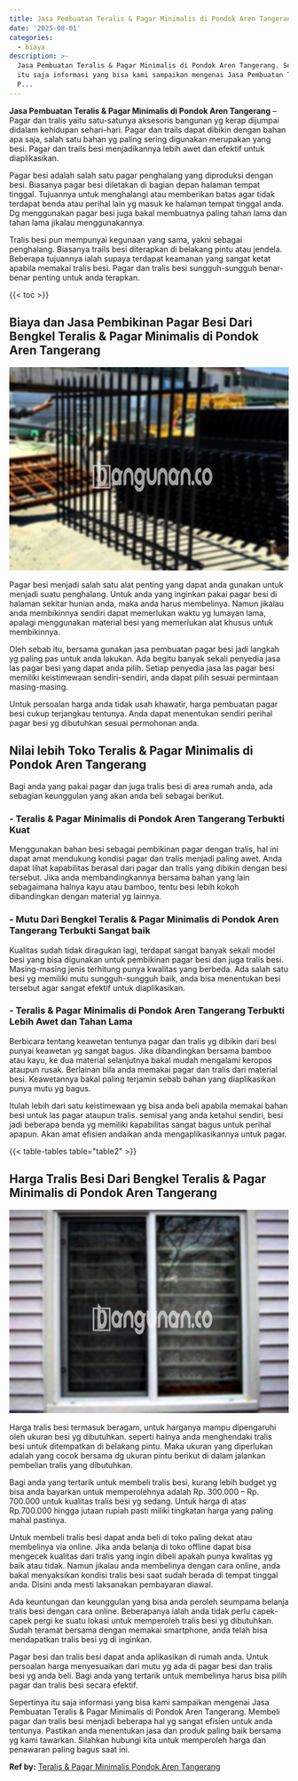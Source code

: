 ```yaml
---
title: Jasa Pembuatan Teralis & Pagar Minimalis di Pondok Aren Tangerang
date: '2025-08-01'
categories:
  - biaya
description: >-
  Jasa Pembuatan Teralis & Pagar Minimalis di Pondok Aren Tangerang. Sepertinya
  itu saja informasi yang bisa kami sampaikan mengenai Jasa Pembuatan Teralis &
  P...
---
```


**Jasa Pembuatan Teralis & Pagar Minimalis di Pondok Aren Tangerang** – Pagar dan tralis yaitu satu-satunya aksesoris bangunan yg kerap dijumpai didalam kehidupan sehari-hari. Pagar dan trails dapat dibikin dengan bahan apa saja, salah satu bahan yg paling sering digunakan merupakan yang besi. Pagar dan trails besi menjadikannya lebih awet dan efektif untuk diaplikasikan.

Pagar besi adalah salah satu pagar penghalang yang diproduksi dengan besi. Biasanya pagar besi diletakan di bagian depan halaman tempat tinggal. Tujuannya untuk menghalangi atau memberikan batas agar tidak terdapat benda atau perihal lain yg masuk ke halaman tempat tinggal anda. Dg menggunakan pagar besi juga bakal membuatnya paling tahan lama dan tahan lama jikalau menggunakannya.

Tralis besi pun mempunyai kegunaan yang sama, yakni sebagai penghalang. Biasanya trails besi diterapkan di belakang pintu atau jendela. Beberapa tujuannya ialah supaya terdapat keamanan yang sangat ketat apabila memakai tralis besi. Pagar dan tralis besi sungguh-sungguh benar-benar penting untuk anda terapkan.

{{< toc >}}

## Biaya dan Jasa Pembikinan Pagar Besi Dari Bengkel Teralis & Pagar Minimalis di Pondok Aren Tangerang

![Jasa Pembuatan Teralis & Pagar Minimalis di Pondok Aren Tangerang](/images/pagar-minimalis-murah-31.png)

Pagar besi menjadi salah satu alat penting yang dapat anda gunakan untuk menjadi suatu penghalang. Untuk anda yang inginkan pakai pagar besi di halaman sekitar hunian anda, maka anda harus membelinya. Namun jikalau anda membikinnya sendiri dapat memerlukan waktu yg lumayan lama, apalagi menggunakan material besi yang memerlukan alat khusus untuk membikinnya.

Oleh sebab itu, bersama gunakan jasa pembuatan pagar besi jadi langkah yg paling pas untuk anda lakukan. Ada begitu banyak sekali penyedia jasa las pagar besi yang dapat anda pilih. Setiap penyedia jasa las pagar besi memiliki keistimewaan sendiri-sendiri, anda dapat pilih sesuai permintaan masing-masing.

Untuk persoalan harga anda tidak usah khawatir, harga pembuatan pagar besi cukup terjangkau tentunya. Anda dapat menentukan sendiri perihal pagar besi yg dibutuhkan sesuai permohonan anda.

## Nilai lebih Toko Teralis & Pagar Minimalis di Pondok Aren Tangerang

Bagi anda yang pakai pagar dan juga tralis besi di area rumah anda, ada sebagian keunggulan yang akan anda beli sebagai berikut.

### \- Teralis & Pagar Minimalis di Pondok Aren Tangerang Terbukti Kuat

Menggunakan bahan besi sebagai pembikinan pagar dengan tralis, hal ini dapat amat mendukung kondisi pagar dan tralis menjadi paling awet. Anda dapat lihat kapabilitas berasal dari pagar dan tralis yang dibikin dengan besi tersebut. Jika anda membandingkannya bersama bahan yang lain sebagaimana halnya kayu atau bamboo, tentu besi lebih kokoh dibandingkan dengan material yg lainnya.

### \- Mutu Dari Bengkel Teralis & Pagar Minimalis di Pondok Aren Tangerang Terbukti Sangat baik

Kualitas sudah tidak diragukan lagi, terdapat sangat banyak sekali model besi yang bisa digunakan untuk pembikinan pagar besi dan juga tralis besi. Masing-masing jenis terhitung punya kwalitas yang berbeda. Ada salah satu besi yg memiliki mutu sungguh-sungguh baik, anda bisa menentukan besi tersebut agar sangat efektif untuk diaplikasikan.

### \- Teralis & Pagar Minimalis di Pondok Aren Tangerang Terbukti Lebih Awet dan Tahan Lama

Berbicara tentang keawetan tentunya pagar dan tralis yg dibikin dari besi punyai keawetan yg sangat bagus. Jika dibandingkan bersama bamboo atau kayu, ke dua material selanjutnya bakal mudah mengalami keropos ataupun rusak. Berlainan bila anda memakai pagar dan tralis dari material besi. Keawetannya bakal paling terjamin sebab bahan yang diaplikasikan punya mutu yg bagus.

Itulah lebih dari satu keistimewaan yg bisa anda beli apabila memakai bahan besi untuk las pagar ataupun tralis. semisal yang anda ketahui sendiri, besi jadi beberapa benda yg memiliki kapabilitas sangat bagus untuk perihal apapun. Akan amat efisien andaikan anda mengaplikasikannya untuk pagar.

{{< table-tables table="table2" >}}

## Harga Tralis Besi Dari Bengkel Teralis & Pagar Minimalis di Pondok Aren Tangerang

![Jasa Pembuatan Teralis & Pagar Minimalis di Pondok Aren Tangerang](/images/teralis-minimalis-murah-20.png)

Harga tralis besi termasuk beragam, untuk harganya mampu dipengaruhi oleh ukuran besi yg dibutuhkan. seperti halnya anda menghendaki tralis besi untuk ditempatkan di belakang pintu. Maka ukuran yang diperlukan adalah yang cocok bersama dg ukuran pintu berikut di dalam jalankan pembelian tralis yang dibutuhkan.

Bagi anda yang tertarik untuk membeli tralis besi, kurang lebih budget yg bisa anda bayarkan untuk memperolehnya adalah Rp. 300.000 – Rp. 700.000 untuk kualitas tralis besi yg sedang. Untuk harga di atas Rp.700.000 hingga jutaan rupiah pasti miliki tingkatan harga yang paling mahal pastinya.

Untuk membeli tralis besi dapat anda beli di toko paling dekat atau membelinya via online. Jika anda belanja di toko offline dapat bisa mengecek kualitas dari tralis yang ingin dibeli apakah punya kwalitas yg baik atau tidak. Namun jikalau anda membelinya dengan cara online, anda bakal menyaksikan kondisi tralis besi saat sudah berada di tempat tinggal anda. Disini anda mesti laksanakan pembayaran diawal.

Ada keuntungan dan keunggulan yang bisa anda peroleh seumpama belanja tralis besi dengan cara online. Beberapanya ialah anda tidak perlu capek-capek pergi ke suatu lokasi untuk memperoleh tralis besi yg dibutuhkan. Sudah teramat bersama dengan memakai smartphone, anda telah bisa mendapatkan tralis besi yg di inginkan.

Pagar besi dan tralis besi dapat anda aplikasikan di rumah anda. Untuk persoalan harga menyesuaikan dari mutu yg ada di pagar besi dan tralis besi yg anda beli. Bagi anda yang tertarik untuk membelinya harus bisa pilih pagar dan tralis besi secara efektif.

Sepertinya itu saja informasi yang bisa kami sampaikan mengenai Jasa Pembuatan Teralis & Pagar Minimalis di Pondok Aren Tangerang. Membeli pagar dan tralis besi menjadi beberapa hal yg sangat efisien untuk anda tentunya. Pastikan anda menentukan jasa dan produk paling baik bersama yg kami tawarkan. Silahkan hubungi kita untuk memperoleh harga dan penawaran paling bagus saat ini.

**Ref by:** [Teralis & Pagar Minimalis Pondok Aren Tangerang](https://id.wikipedia.org/wiki/Teralis)
